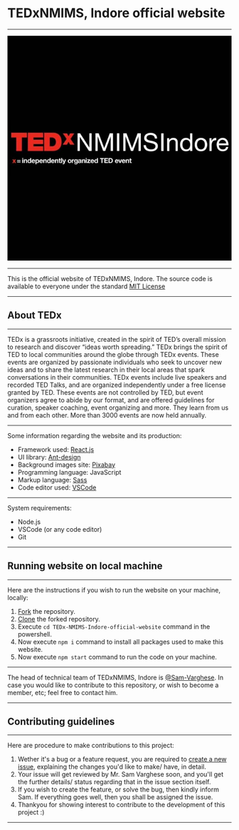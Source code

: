 # TEDxNMIMS, Indore official website

---

![TEDx logo](%PUBLIC%/../public/images/tedNMIMSBg.jpg)

---

This is the official website of TEDxNMIMS, Indore. The source code is available to everyone under the standard [MIT License](https://github.com/TEDx-NMIMS-Indore/TEDx-NMIMS-Indore-official-website/blob/main/LICENSE)

---

## About TEDx

---

TEDx is a grassroots initiative, created in the spirit of TED’s overall mission to research and discover “ideas worth spreading.” TEDx brings the spirit of TED to local communities around the globe through TEDx events. These events are organized by passionate individuals who seek to uncover new ideas and to share the latest research in their local areas that spark conversations in their communities. TEDx events include live speakers and recorded TED Talks, and are organized independently under a free license granted by TED. These events are not controlled by TED, but event organizers agree to abide by our format, and are offered guidelines for curation, speaker coaching, event organizing and more. They learn from us and from each other. More than 3000 events are now held annually.

---

Some information regarding the website and its production:

- Framework used: [React.js](https://reactjs.org)
- UI library: [Ant-design](https://ant.design/)
- Background images site: [Pixabay](https://pixabay.com/)
- Programming language: JavaScript
- Markup language: [Sass](https://sass-lang.com/)
- Code editor used: [VSCode](https://code.visualstudio.com/)

---

System requirements:

- Node.js
- VSCode (or any code editor)
- Git

---

## Running website on local machine

---

Here are the instructions if you wish to run the website on your machine, locally:

1. [Fork](https://docs.github.com/en/get-started/quickstart/fork-a-repo) the repository.
2. [Clone](https://docs.github.com/en/repositories/creating-and-managing-repositories/cloning-a-repository) the forked repository.
3. Execute `cd TEDx-NMIMS-Indore-official-website` command in the powershell.
4. Now execute `npm i` command to install all packages used to make this website.
5. Now execute `npm start` command to run the code on your machine.

---

The head of technical team of TEDxNMIMS, Indore is [@Sam-Varghese](https://www.linkedin.com/in/sam-varghese-1a7701209/). In case you would like to contribute to this repository, or wish to become a member, etc; feel free to contact him.

---

## Contributing guidelines

---

Here are procedure to make contributions to this project:

1. Wether it's a bug or a feature request, you are required to [create a new issue](https://docs.github.com/en/issues/tracking-your-work-with-issues/creating-an-issue), explaining the changes you'd like to make/ have, in detail.
2. Your issue will get reviewed by Mr. Sam Varghese soon, and you'll get the further details/ status regarding that in the issue section itself.
3. If you wish to create the feature, or solve the bug, then kindly inform Sam. If everything goes well, then you shall be assigned the issue.
4. Thankyou for showing interest to contribute to the development of this project :)

---